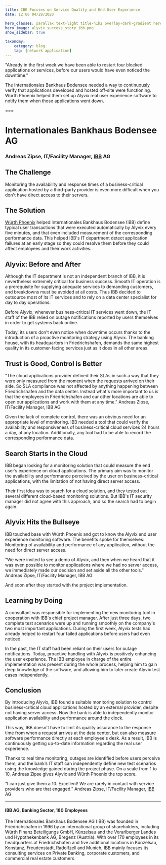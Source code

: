 ```yaml
---
title: IBB Focuses on Service Quality and End User Experience
date: 12:00 04/28/2020 

hero_classes: parallax text-light title-h1h2 overlay-dark-gradient hero-large
hero_image: alyvix_success_story_ibb.png
show_sidebar: true

taxonomy:
    category: blog
    tag: [network application]
---
```


"Already in the first week we have been able to restart four blocked applications or services, before our users would have even noticed the downtime."

The Internationales Bankhaus Bodensee needed a way to continuously verify that applications developed and hosted off-site were functioning. Würth Phoenix helped them set up Alyvix real user experience software to notify them when those applications went down.


===


# Internationales Bankhaus Bodensee AG
### Andreas Zipse, IT/Facility Manager, [IBB](https://www.ibb-ag.com/) AG


## The Challenge

Monitoring the availability and response times of a business-critical application hosted by a third-party provider is even more difficult when you don't have direct access to their servers.


## The Solution

[Würth Phoenix](https://www.wuerth-phoenix.com/) helped Internationales Bankhaus Bodensee (IBB) define typical user transactions that were executed automatically by Alyvix every five minutes, and that even included measurement of the corresponding performance data. This helped IBB's IT department detect application failures at an early stage so they could resolve them before they could affect employees and their work activities.


## Alyvix: Before and After

Although the IT department is not an independent branch of IBB, it is nevertheless extremely critical for business success. Smooth IT operation is a prerequisite for supplying adequate services to demanding customers, and breakdowns must be avoided at all costs. Thus IBB decided to outsource most of its IT services and to rely on a data center specialist for day to day operations.

Before Alyvix, whenever business-critical IT services went down, the IT staff of the IBB relied on outage notifications reported by users themselves in order to get systems back online.

Today, its users don't even notice when downtime occurs thanks to the introduction of a proactive monitoring strategy using Alyvix. The banking house, with its headquarters in Friedrichshafen, demands the same highest quality in its customer-facing services just as it does in all other areas.


## Trust is Good, Control is Better

"The cloud applications provider defined their SLAs in such a way that they were only measured from the moment when the requests arrived on their side. So SLA compliance was not affected by anything happening between Friedrichshafen and the data center. Instead what's more important to us is that the employees in Friedrichshafen and our other locations are able to open our applications and work with them at any time." Andreas Zipse, IT/Facility Manager, IBB AG

Given the lack of complete control, there was an obvious need for an appropriate level of monitoring. IBB needed a tool that could verify the availability and responsiveness of business-critical cloud services 24 hours a day, at any location. Additionally, any tool had to be able to record the corresponding performance data.


## Search Starts in the Cloud

IBB began looking for a monitoring solution that could measure the end user’s experience on cloud applications. The primary aim was to monitor the availability and performance perceived by the user on business-critical applications, with the limitation of not having direct server access.

Their first idea was to search for a cloud solution, and they tested out several different cloud-based monitoring solutions. But IBB's IT security manager did not agree with this approach, and so the search had to begin again.


## Alyvix Hits the Bullseye

IBB touched base with Würth Phoenix and got to know the Alyvix end user experience monitoring software. The benefits spoke for themselves: Monitoring of availability and performance of any application, without the need for direct server access.

"We were invited to see a demo of Alyvix, and then when we heard that it was even possible to monitor applications where we had no server access, we immediately made our decision and set aside all the other tools." Andreas Zipse, IT/Facility Manager, IBB AG

And soon after they started with the project implementation.


## Learning by Doing

A consultant was responsible for implementing the new monitoring tool in cooperation with IBB's chief project manager. After just three days, two complete test scenarios were up and running smoothly on the company's two most important applications. During the first week, Alyvix tests had already helped to restart four failed applications before users had even noticed.

In the past, the IT staff had been reliant on their users for outage notifications. Today, proactive handling with Alyvix is positively enhancing the user experience. The IBB employee in charge of the entire implementation was present during the whole process, helping him to gain deep knowledge of the software, and allowing him to later create Alyvix test cases independently.


## Conclusion

By introducing Alyvix, IBB found a suitable monitoring solution to control business-critical cloud applications hosted by an external provider, despite not having server access. Now the bank is able to independently monitor application availability and performance around the clock.

This way, IBB doesn't have to limit its quality assurance to the response time from when a request arrives at the data center, but can also measure software performance directly at each employee's desk. As a result, IBB is continuously getting up-to-date information regarding the real user experience.

Thanks to real time monitoring, outages are identified before users perceive them, and the bank’s IT staff can independently define new test scenarios using the knowledge gained during the project phase. On a scale from 1 to 10, Andreas Zipse gives Alyvix and Würth Phoenix the top score.

"I can just give them a 10. Excellent! We are rarely in contact with service providers who are that engaged." Andreas Zipse, IT/Facility Manager, [IBB](https://www.ibb-ag.com/) AG


---


#### IBB AG, Banking Sector, 180 Employees

The Internationales Bankhaus Bodensee AG (IBB) was founded in Friedrichshafen in 1996 by an international group of shareholders, including Würth Finanz Beteiligungs GmbH, Künzelsau and the Vorarlberger Landes und Hypothekenbank AG, Bregenz (Austria). With over 170 employees in its headquarters at Friedrichshafen and five additional locations in Künzelsau, Konstanz, Freudenstadt, Radolfzell and Munich, IBB mainly focuses its consulting services on Private Banking, corporate customers, and commercial real estate customers.
